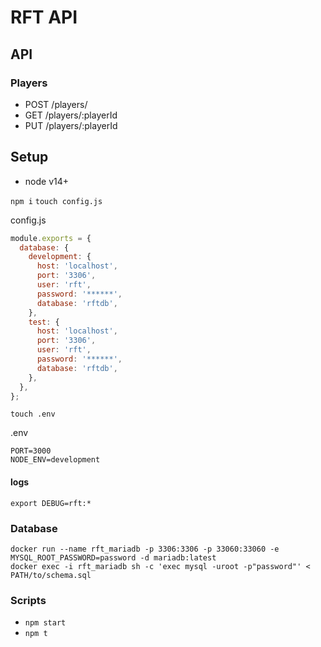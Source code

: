 # RFT API

## API

### Players

* POST /players/
* GET /players/:playerId
* PUT /players/:playerId

## Setup

* node v14+

` npm i `
` touch config.js `

config.js
```js
module.exports = {
  database: {
    development: {
      host: 'localhost',
      port: '3306',
      user: 'rft',
      password: '******',
      database: 'rftdb',
    },
    test: {
      host: 'localhost',
      port: '3306',
      user: 'rft',
      password: '******',
      database: 'rftdb',
    },
  },
};
```

` touch .env `

.env
```
PORT=3000
NODE_ENV=development
```

#### logs
` export DEBUG=rft:* `

### Database

```
docker run --name rft_mariadb -p 3306:3306 -p 33060:33060 -e MYSQL_ROOT_PASSWORD=password -d mariadb:latest
docker exec -i rft_mariadb sh -c 'exec mysql -uroot -p"password"' < PATH/to/schema.sql
```

### Scripts

* `npm start`
* `npm t`